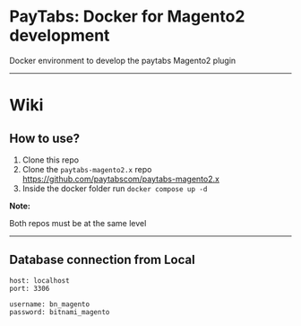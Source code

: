 # PayTabs: Docker for Magento2 development

Docker environment to develop the paytabs Magento2 plugin

---

# Wiki

## How to use?

1. Clone this repo
2. Clone the `paytabs-magento2.x` repo https://github.com/paytabscom/paytabs-magento2.x
3. Inside the docker folder run `docker compose up -d`

**Note:**

Both repos must be at the same level

---

## Database connection from Local

```
host: localhost
port: 3306
```

```
username: bn_magento
password: bitnami_magento
```

